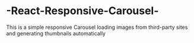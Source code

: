 # -React-Responsive-Carousel-
This is a simple responsive Carousel loading images from third-party sites and generating thumbnails automatically
